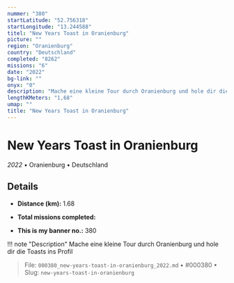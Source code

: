 ```yaml
---
nummer: "380"
startLatitude: "52.756318"
startLongitude: "13.244588"
titel: "New Years Toast in Oranienburg"
picture: ""
region: "Oranienburg"
country: "Deutschland"
completed: "8262"
missions: "6"
date: "2022"
bg-link: ""
onyx: "0"
description: "Mache eine kleine Tour durch Oranienburg und hole dir die Toasts ins Profil"
lengthKMeters: "1,68"
umap: ""
title: "New Years Toast in Oranienburg"
---
```

# New Years Toast in Oranienburg

*2022* • Oranienburg • Deutschland



## Details
- **Distance (km):** 1.68

- **Total missions completed:** 
- **This is my banner no.:** 380


!!! note "Description"
    Mache eine kleine Tour durch Oranienburg und hole dir die Toasts ins Profil




> File: `000380_new-years-toast-in-oranienburg_2022.md` • #000380 • Slug: `new-years-toast-in-oranienburg`
